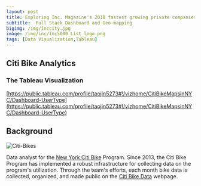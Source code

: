 ```yaml
---
layout: post
title: Exploring Inc. Magazine's 2018 fastest growing private companies in America 
subtitle:  Full Stack Dashboard and Geo-mapping
bigimg: /img/inccity.jpg
image: /img/inc/Inc5000_List_logo.png
tags: [Data Visualization,Tableau]
---
```


## Citi Bike Analytics
   

### The Tableau Visualization

[https://public.tableau.com/profile/taojin5273#!/vizhome/CitiBikeMapsinNYC/Dashboard-UserType](https://public.tableau.com/profile/taojin5273#!/vizhome/CitiBikeMapsinNYC/Dashboard-UserType)



## Background

![Citi-Bikes](Images/citi-bike-station-bikes.jpg)

Data analyst for the [New York Citi Bike](https://en.wikipedia.org/wiki/Citi_Bike) Program. Since 2013, the Citi Bike Program has implemented a robust infrastructure for collecting data on the program's utilization. Through the team's efforts, each month bike data is collected, organized, and made public on the [Citi Bike Data](https://www.citibikenyc.com/system-data) webpage.
